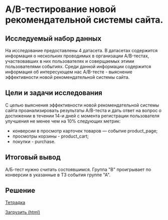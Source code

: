 # A/B-тестирование новой рекомендательной системы сайта.

## Исследуемый набор данных
На исследование предоставлены 4 датасета. В датасетах содержится информация о нескольких проводимых в организации A/B-тестах, участвовавших в них пользователях и соверщаемых этими пользователями событиях. Среди данной информации содержится информация об интересующем нас A/B-тесте - выяснение эффективности новой рекомендательной системы сайта.
## Цели и задачи исследования
С целью выяснения эффективности новой рекомендательной системы сайта проанализировать результаты A/B-теста и дать ответ на вопрос о достижении в течении 14-и дней с момента регистрации пользователя улучшения не менее чем на 10% следующих метрик:
  * конверсии в просмотр карточек товаров — событие product_page;
  * просмотры корзины - product_cart;
  * покупки - purchase.
## Итоговый вывод
  А/Б-тест нужно считать состоявшимся. Группа "В" проигрывает по конверсии в указанные в ТЗ события группе "А".
## Решение
[Тетрадка](https://github.com/anik2-y/Portfolio/blob/main/Recomm_system/5e31a726-9723-4a87-b42e-5d2f8291020d.ipynb)

[Загрузить (html)](https://disk.yandex.ru/d/lfSiVRdvLyPS_w)
